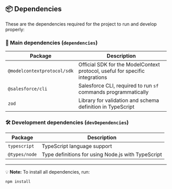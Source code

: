 ## 📦 Dependencies

These are the dependencies required for the project to run and develop properly:

### 🔧 Main dependencies (`dependencies`)

| Package                     | Description                                                                  |
| --------------------------- | ---------------------------------------------------------------------------- |
| `@modelcontextprotocol/sdk` | Official SDK for the ModelContext protocol, useful for specific integrations |
| `@salesforce/cli`           | Salesforce CLI, required to run `sf` commands programmatically               |
| `zod`                       | Library for validation and schema definition in TypeScript                   |

### 🛠️ Development dependencies (`devDependencies`)

| Package       | Description                                        |
| ------------- | -------------------------------------------------- |
| `typescript`  | TypeScript language support                        |
| `@types/node` | Type definitions for using Node.js with TypeScript |

---

💡 **Note:** To install all dependencies, run:

```bash
npm install
```
